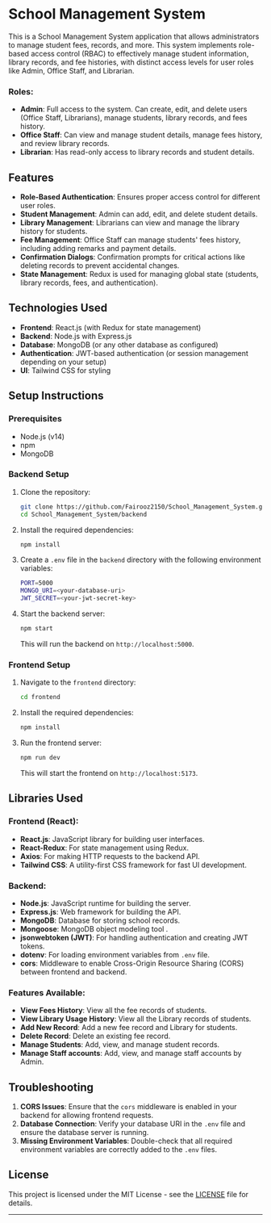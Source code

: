 # School Management System

This is a School Management System application that allows administrators to manage student fees, records, and more. This system implements role-based access control (RBAC) to effectively manage student information, library records, and fee histories, with distinct access levels for user roles like Admin, Office Staff, and Librarian.


### Roles:
- **Admin**: Full access to the system. Can create, edit, and delete users (Office Staff, Librarians), manage students, library records, and fees history.
- **Office Staff**: Can view and manage student details, manage fees history, and review library records.
- **Librarian**: Has read-only access to library records and student details.

## Features

- **Role-Based Authentication**: Ensures proper access control for different user roles.
- **Student Management**: Admin can add, edit, and delete student details.
- **Library Management**: Librarians can view and manage the library history for students.
- **Fee Management**: Office Staff can manage students' fees history, including adding remarks and payment details.
- **Confirmation Dialogs**: Confirmation prompts for critical actions like deleting records to prevent accidental changes.
- **State Management**: Redux is used for managing global state (students, library records, fees, and authentication).


## Technologies Used
- **Frontend**: React.js (with Redux for state management)
- **Backend**: Node.js with Express.js
- **Database**: MongoDB (or any other database as configured)
- **Authentication**: JWT-based authentication (or session management depending on your setup)
- **UI**: Tailwind CSS for styling

## Setup Instructions

### Prerequisites

- Node.js (v14)
- npm 
- MongoDB 

### Backend Setup

1. Clone the repository:
   ```bash
   git clone https://github.com/Fairooz2150/School_Management_System.git
   cd School_Management_System/backend
   ```

2. Install the required dependencies:
   ```bash
   npm install
   ```

3. Create a `.env` file in the `backend` directory with the following environment variables:

   ```bash
   PORT=5000
   MONGO_URI=<your-database-uri>
   JWT_SECRET=<your-jwt-secret-key>
   ```

4. Start the backend server:
   ```bash
   npm start
   ```

   This will run the backend on `http://localhost:5000`.

### Frontend Setup

1. Navigate to the `frontend` directory:
   ```bash
   cd frontend
   ```

2. Install the required dependencies:
   ```bash
   npm install
   ```

3. Run the frontend server:
   ```bash
   npm run dev
   ```

   This will start the frontend on `http://localhost:5173`.


## Libraries Used

### Frontend (React):
- **React.js**: JavaScript library for building user interfaces.
- **React-Redux**: For state management using Redux.
- **Axios**: For making HTTP requests to the backend API.
- **Tailwind CSS**: A utility-first CSS framework for fast UI development.

### Backend:
- **Node.js**: JavaScript runtime for building the server.
- **Express.js**: Web framework for building the API.
- **MongoDB**: Database for storing school records.
- **Mongoose**: MongoDB object modeling tool .
- **jsonwebtoken (JWT)**: For handling authentication and creating JWT tokens.
- **dotenv**: For loading environment variables from `.env` file.
- **cors**: Middleware to enable Cross-Origin Resource Sharing (CORS) between frontend and backend.


### Features Available:
- **View Fees History**: View all the fee records of students.
- **View Library Usage History**: View all the Library records of students.
- **Add New Record**: Add a new fee record and Library for students.
- **Delete Record**: Delete an existing fee record.
- **Manage Students**: Add, view, and manage student records.
- **Manage Staff accounts**: Add, view, and manage staff accounts by Admin.



## Troubleshooting

1. **CORS Issues**: Ensure that the `cors` middleware is enabled in your backend for allowing frontend requests.
2. **Database Connection**: Verify your database URI in the `.env` file and ensure the database server is running.
3. **Missing Environment Variables**: Double-check that all required environment variables are correctly added to the `.env` files.

## License

This project is licensed under the MIT License - see the [LICENSE](LICENSE) file for details.

---
